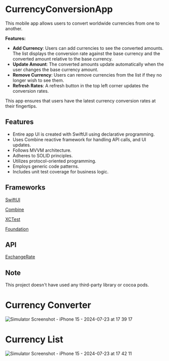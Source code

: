 # CurrencyConversionApp

This mobile app allows users to convert worldwide currencies from one to another. 

**Features:**
- **Add Currency**: Users can add currencies to see the converted amounts. The list displays the conversion rate against the base currency and the converted amount relative to the base currency.
- **Update Amount**: The converted amounts update automatically when the user changes the base currency amount.
- **Remove Currency**: Users can remove currencies from the list if they no longer wish to see them.
- **Refresh Rates**: A refresh button in the top left corner updates the conversion rates.

This app ensures that users have the latest currency conversion rates at their fingertips.

## Features
* Entire app UI is created with SwiftUI using declarative programming.
* Uses Combine reactive framework for handling API calls, and UI updates.
* Follows MVVM architecture.
* Adheres to SOLID principles.
* Utilizes protocol-oriented programming.
* Employs generic code patterns.
* Includes unit test coverage for business logic.

## Frameworks

[SwiftUI](https://developer.apple.com/documentation/swiftui/)

[Combine](https://developer.apple.com/documentation/combine/)

[XCTest](https://developer.apple.com/documentation/xctest/)

[Foundation](https://developer.apple.com/documentation/foundation)

## API
[ExchangeRate](https://www.exchangerate-api.com/docs/standard-requests)

## Note
This project doesn't have used any third-party library or cocoa pods.

# Currency Converter
![Simulator Screenshot - iPhone 15 - 2024-07-23 at 17 39 17](https://github.com/user-attachments/assets/22ebc0d7-38ef-44c4-9870-c5dbe8e03774)


# Currency List
![Simulator Screenshot - iPhone 15 - 2024-07-23 at 17 42 11](https://github.com/user-attachments/assets/f075f290-2ee5-427e-b657-ddbcbc93e555)

